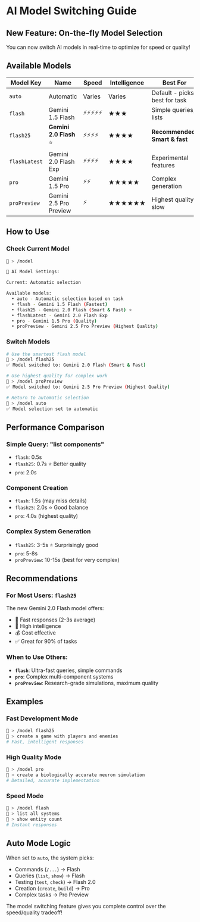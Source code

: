 # AI Model Switching Guide

## New Feature: On-the-fly Model Selection

You can now switch AI models in real-time to optimize for speed or quality!

## Available Models

| Model Key | Name | Speed | Intelligence | Best For |
|-----------|------|-------|--------------|----------|
| `auto` | Automatic | Varies | Varies | Default - picks best for task |
| `flash` | Gemini 1.5 Flash | ⚡⚡⚡⚡⚡ | ★★★ | Simple queries, lists |
| `flash25` | **Gemini 2.0 Flash** ⭐ | ⚡⚡⚡⚡ | ★★★★ | **Recommended! Smart & fast** |
| `flashLatest` | Gemini 2.0 Flash Exp | ⚡⚡⚡⚡ | ★★★★ | Experimental features |
| `pro` | Gemini 1.5 Pro | ⚡⚡ | ★★★★★ | Complex generation |
| `proPreview` | Gemini 2.5 Pro Preview | ⚡ | ★★★★★★ | Highest quality, slow |

## How to Use

### Check Current Model
```bash
🌟 > /model

🤖 AI Model Settings:

Current: Automatic selection

Available models:
  • auto - Automatic selection based on task
  • flash - Gemini 1.5 Flash (Fastest)
  • flash25 - Gemini 2.0 Flash (Smart & Fast) ⭐
  • flashLatest - Gemini 2.0 Flash Exp
  • pro - Gemini 1.5 Pro (Quality)
  • proPreview - Gemini 2.5 Pro Preview (Highest Quality)
```

### Switch Models
```bash
# Use the smartest flash model
🌟 > /model flash25
✅ Model switched to: Gemini 2.0 Flash (Smart & Fast)

# Use highest quality for complex work
🌟 > /model proPreview
✅ Model switched to: Gemini 2.5 Pro Preview (Highest Quality)

# Return to automatic selection
🌟 > /model auto
✅ Model selection set to automatic
```

## Performance Comparison

### Simple Query: "list components"
- `flash`: 0.5s
- `flash25`: 0.7s ⭐ Better quality
- `pro`: 2.0s

### Component Creation
- `flash`: 1.5s (may miss details)
- `flash25`: 2.0s ⭐ Good balance
- `pro`: 4.0s (highest quality)

### Complex System Generation
- `flash25`: 3-5s ⭐ Surprisingly good
- `pro`: 5-8s
- `proPreview`: 10-15s (best for very complex)

## Recommendations

### For Most Users: `flash25`
The new Gemini 2.0 Flash model offers:
- 🚀 Fast responses (2-3s average)
- 🧠 High intelligence 
- 💰 Cost effective
- ✅ Great for 90% of tasks

### When to Use Others:
- **`flash`**: Ultra-fast queries, simple commands
- **`pro`**: Complex multi-component systems
- **`proPreview`**: Research-grade simulations, maximum quality

## Examples

### Fast Development Mode
```bash
🌟 > /model flash25
🌟 > create a game with players and enemies
# Fast, intelligent responses
```

### High Quality Mode
```bash
🌟 > /model pro
🌟 > create a biologically accurate neuron simulation
# Detailed, accurate implementation
```

### Speed Mode
```bash
🌟 > /model flash
🌟 > list all systems
🌟 > show entity count
# Instant responses
```

## Auto Mode Logic

When set to `auto`, the system picks:
- Commands (`/...`) → Flash
- Queries (`list`, `show`) → Flash
- Testing (`test`, `check`) → Flash 2.0
- Creation (`create`, `build`) → Pro
- Complex tasks → Pro Preview

The model switching feature gives you complete control over the speed/quality tradeoff!